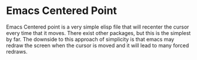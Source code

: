 # Emacs Centered Point

Emacs Centered point is a very simple elisp file that will recenter the cursor every time that it moves. There exist other packages, but this is the simplest by far. The downside to this approach of simplicity is that emacs may redraw the screen when the cursor is moved and it will lead to many forced redraws. 
